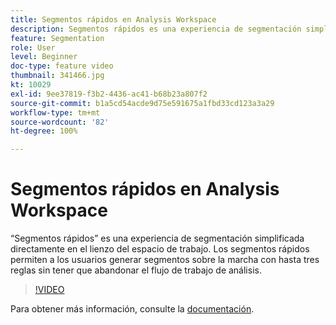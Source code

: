 ```yaml
---
title: Segmentos rápidos en Analysis Workspace
description: Segmentos rápidos es una experiencia de segmentación simplificada directamente en el lienzo del espacio de trabajo. Los segmentos rápidos permiten a los usuarios generar segmentos sobre la marcha con hasta tres reglas sin tener que abandonar el flujo de trabajo de análisis.
feature: Segmentation
role: User
level: Beginner
doc-type: feature video
thumbnail: 341466.jpg
kt: 10029
exl-id: 9ee37819-f3b2-4436-ac41-b68b23a807f2
source-git-commit: b1a5cd54acde9d75e591675a1fbd33cd123a3a29
workflow-type: tm+mt
source-wordcount: '82'
ht-degree: 100%

---
```


# Segmentos rápidos en Analysis Workspace

“Segmentos rápidos” es una experiencia de segmentación simplificada directamente en el lienzo del espacio de trabajo. Los segmentos rápidos permiten a los usuarios generar segmentos sobre la marcha con hasta tres reglas sin tener que abandonar el flujo de trabajo de análisis.

>[!VIDEO](https://video.tv.adobe.com/v/341466/?quality=12&learn=on)

Para obtener más información, consulte la [documentación](https://experienceleague.adobe.com/docs/analytics/analyze/analysis-workspace/components/segments/quick-segments.html?lang=es).
